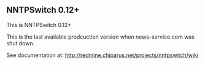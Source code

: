 NNTPSwitch 0.12+
----------------

This is NNTPSwitch 0.12+

This is the last available prodcuction version when news-service.com was shut down.

See documentation at: http://redmine.chiparus.net/projects/nntpswitch/wiki

